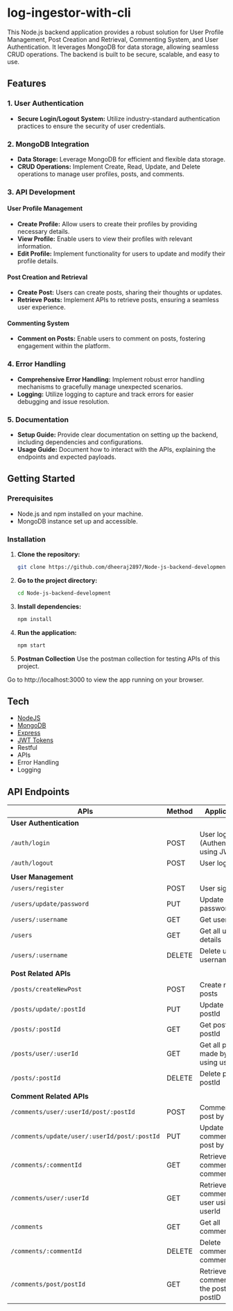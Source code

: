 # log-ingestor-with-cli

This Node.js backend application provides a robust solution for User Profile Management, Post Creation and Retrieval, Commenting System, and User Authentication. It leverages MongoDB for data storage, allowing seamless CRUD operations. The backend is built to be secure, scalable, and easy to use.

## Features

### 1. User Authentication

- **Secure Login/Logout System:** Utilize industry-standard authentication practices to ensure the security of user credentials.
  
### 2. MongoDB Integration

- **Data Storage:** Leverage MongoDB for efficient and flexible data storage.
- **CRUD Operations:** Implement Create, Read, Update, and Delete operations to manage user profiles, posts, and comments.

### 3. API Development

#### User Profile Management

- **Create Profile:** Allow users to create their profiles by providing necessary details.
- **View Profile:** Enable users to view their profiles with relevant information.
- **Edit Profile:** Implement functionality for users to update and modify their profile details.

#### Post Creation and Retrieval

- **Create Post:** Users can create posts, sharing their thoughts or updates.
- **Retrieve Posts:** Implement APIs to retrieve posts, ensuring a seamless user experience.

#### Commenting System

- **Comment on Posts:** Enable users to comment on posts, fostering engagement within the platform.

### 4. Error Handling

- **Comprehensive Error Handling:** Implement robust error handling mechanisms to gracefully manage unexpected scenarios.
- **Logging:** Utilize logging to capture and track errors for easier debugging and issue resolution.

### 5. Documentation

- **Setup Guide:** Provide clear documentation on setting up the backend, including dependencies and configurations.
- **Usage Guide:** Document how to interact with the APIs, explaining the endpoints and expected payloads.

## Getting Started

### Prerequisites

- Node.js and npm installed on your machine.
- MongoDB instance set up and accessible.

### Installation

1. **Clone the repository:**

   ```bash
   git clone https://github.com/dheeraj2897/Node-js-backend-development.git
    ```

2. **Go to the project directory:**

    ```bash
    cd Node-js-backend-development
    ```

3. **Install dependencies:**

    ```bash
    npm install
    ```

4. **Run the application:**

    ```bash
    npm start
    ```

5. **Postman Collection**
        Use the postman collection for testing APIs of this project.

Go to http://localhost:3000 to view the app running on your browser.

## Tech

- [NodeJS](https://nodejs.org/en/)
- [MongoDB](https://www.mongodb.com/)
- [Express](https://expressjs.com/)
- [JWT Tokens](https://jwt.io/)
- Restful
- APIs
- Error Handling
- Logging

## API Endpoints

| APIs                                        | Method | Applications                                 |
| ------------------------------------------- | ------ | -------------------------------------------- |
| **User Authentication**                     |        |                                              |
| `/auth/login`                               | POST   | User login (Authentication) using JWT        |
| `/auth/logout`                              | POST   | User logout                                  |
|                                             |        |                                              |
| **User Management**                         |        |                                              |
| `/users/register`                           | POST   | User sign-up                                 |
| `/users/update/password`                    | PUT    | Update user password                        |
| `/users/:username`                            | GET    | Get user details                             |
| `/users`                           | GET | Get all user details                       |
| `/users/:username`                           | DELETE | Delete user by username                      |
|                                             |        |                                              |
| **Post Related APIs**                       |        |                                              |
| `/posts/createNewPost`                      | POST   | Create new posts                             |
| `/posts/update/:postId`      | PUT    | Update post by postId                       |
| `/posts/:postId`                             | GET    | Get post by postId                           |
| `/posts/user/:userId`                     | GET | Get all post made by user using userId                        |
| `/posts/:postId`                     | DELETE | Delete post by postId                        |
|                                             |        |                                              |
| **Comment Related APIs**                    |        |                                              |
| `/comments/user/:userId/post/:postId`         | POST   | Comment on post by user                      |
| `/comments/update/user/:userId/post/:postId` | PUT    | Update comment on post by user               |
| `/comments/:commentId`                       | GET    | Retrieve comment by commentID               |
| `/comments/user/:userId`                    | GET    | Retrieve all comments by user using userId             |
| `/comments`                       | GET | Get all comments                 |
| `/comments/:commentId`                       | DELETE | Delete comment by commentID                 |
| `/comments/post/postId`                     | GET    | Retrieve all comments on the post by postID  |


